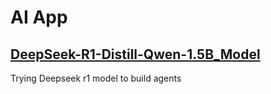 # AI App
## [DeepSeek-R1-Distill-Qwen-1.5B_Model](https://ollama.com/library/deepseek-r1:1.5b)
Trying Deepseek r1 model to build agents
